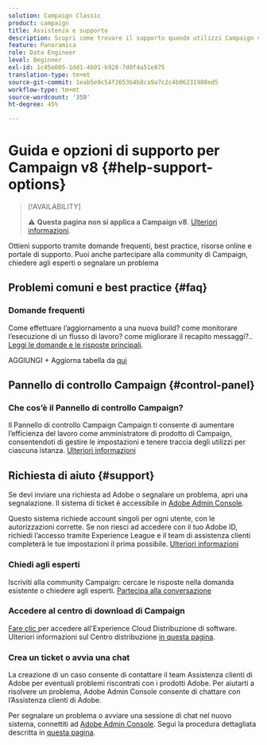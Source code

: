 ```yaml
---
solution: Campaign Classic
product: campaign
title: Assistenza e supporto
description: Scopri come trovare il supporto quando utilizzi Campaign v8
feature: Panoramica
role: Data Engineer
level: Beginner
exl-id: 1c45e005-1dd1-4b91-b928-7d0f4a51e075
translation-type: tm+mt
source-git-commit: 1eab5e9c54f2653b4b8ca9a7c2c4b06231980ed5
workflow-type: tm+mt
source-wordcount: '359'
ht-degree: 45%

---
```


# Guida e opzioni di supporto per Campaign v8 {#help-support-options}


>[!AVAILABILITY]
>
> :warning: **Questa pagina non si applica a Campaign v8**. [Ulteriori informazioni](campaign-faq.md).


Ottieni supporto tramite domande frequenti, best practice, risorse online e portale di supporto. Puoi anche partecipare alla community di Campaign, chiedere agli esperti o segnalare un problema

## Problemi comuni e best practice {#faq}

### Domande frequenti

Come effettuare l’aggiornamento a una nuova build? come monitorare l’esecuzione di un flusso di lavoro? come migliorare il recapito messaggi?.. [Leggi le domande e le risposte principali](campaign-faq.md).

AGGIUNGI + Aggiorna tabella da [qui](https://experienceleague.adobe.com/docs/campaign-classic/using/getting-started/support.html?lang=en#faq)

## Pannello di controllo Campaign {#control-panel}

### Che cos’è il Pannello di controllo Campaign?

Il Pannello di controllo Campaign Campaign ti consente di aumentare l’efficienza del lavoro come amministratore di prodotto di Campaign, consentendoti di gestire le impostazioni e tenere traccia degli utilizzi per ciascuna istanza.
[Ulteriori informazioni](../config/self-service.md)

## Richiesta di aiuto {#support}

Se devi inviare una richiesta ad Adobe o segnalare un problema, apri una segnalazione. Il sistema di ticket è accessibile in [Adobe Admin Console](https://adminConsole.adobe.com/overview).

Questo sistema richiede account singoli per ogni utente, con le autorizzazioni corrette. Se non riesci ad accedere con il tuo Adobe ID, richiedi l’accesso tramite Experience League e il team di assistenza clienti completerà le tue impostazioni il prima possibile. [Ulteriori informazioni](https://helpx.adobe.com/it/enterprise/using/support-for-experience-cloud.html)

### Chiedi agli esperti

Iscriviti alla community Campaign: cercare le risposte nella domanda esistente o chiedere agli esperti. [Partecipa alla conversazione](https://experienceleaguecommunities.adobe.cadobe-campaign-classic/ct-p/adobe-campaign-classic-community)

### Accedere al centro di download di Campaign

[Fare clic ](https://experience.adobe.com/#/downloads/content/software-distributicampaign.html) per accedere all&#39;Experience Cloud Distribuzione di software.
Ulteriori informazioni sul Centro distribuzione [in questa pagina](https://docs.adobe.com/content/heexperience-cloud/software-distribution/home.html).

### Crea un ticket o avvia una chat

La creazione di un caso consente di contattare il team Assistenza clienti di Adobe per eventuali problemi riscontrati con i prodotti Adobe. Per aiutarti a risolvere un problema, Adobe Admin Console consente di chattare con l’Assistenza clienti di Adobe.

Per segnalare un problema o avviare una sessione di chat nel nuovo sistema, connettiti ad [Adobe Admin Console](https://adminConsole.adobe.com/overview). Segui la procedura dettagliata descritta in [questa pagina](https://helpx.adobe.com/enterprise/using/support-for-experience-cloud.html).
